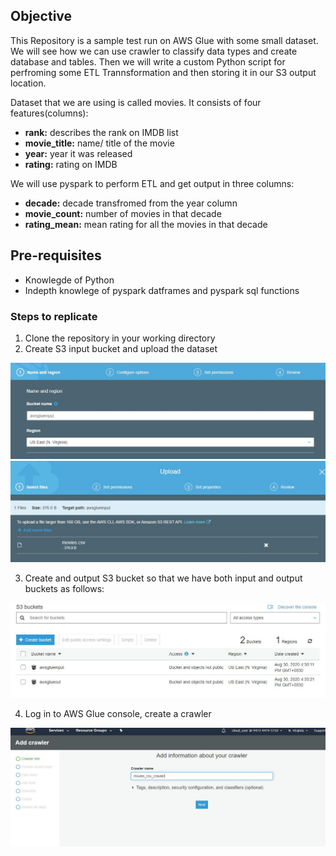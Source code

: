 ## Objective
This Repository is a sample test run on AWS Glue with some small dataset. We will see how we can use crawler to classify data types and create database and tables. Then we will write a custom Python script for perfroming some ETL Trannsformation and then storing it in our S3 output location.

Dataset that we are using is called movies. It consists of four features(columns):
- **rank:** describes the rank on IMDB list
- **movie_title:** name/ title of the movie
- **year:** year it was released
- **rating:** rating on IMDB

We will use pyspark to perform ETL and get output in three columns:
- **decade:** decade transfromed from the year column
- **movie_count:** number of movies in that decade
- **rating_mean:** mean rating for all the movies in that decade

## Pre-requisites
- Knowlegde of Python
- Indepth knowlege of pyspark datframes and pyspark sql functions 

### Steps to replicate
1) Clone the repository in your working directory
2) Create S3 input bucket and upload the dataset

![](.images/create%20bucket.JPG)
![](.images/upload%20data.JPG)

3) Create and output S3 bucket so that we have both input and output buckets as follows:

![](.images/buckets.JPG)

4) Log in to AWS Glue console, create a crawler

![](.images/crawler.JPG)

